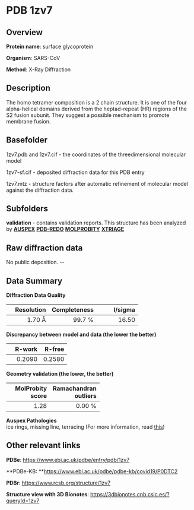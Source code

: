 # PDB 1zv7

## Overview

**Protein name**: surface glycoprotein

**Organism**: SARS-CoV

**Method**: X-Ray Diffraction

## Description

The homo tetramer composition is a 2 chain structure. It is one of the four alpha-helical domains derived from the heptad-repeat (HR) regions of the S2 fusion subunit. They suggest a possible mechanism to promote membrane fusion.

## Basefolder

1zv7.pdb and 1zv7.cif - the coordinates of the threedimensional molecular model

1zv7-sf.cif - deposited diffraction data for this PDB entry

1zv7.mtz - structure factors after automatic refinement of molecular model against the diffraction data.

## Subfolders





**validation** - contains validation reports. This structure has been analyzed by [**AUSPEX**](https://github.com/thorn-lab/coronavirus_structural_task_force/tree/master/pdb/surface_glycoprotein/SARS-CoV/1zv7/validation/auspex) [**PDB-REDO**](https://github.com/thorn-lab/coronavirus_structural_task_force/tree/master/pdb/surface_glycoprotein/SARS-CoV/1zv7/validation/pdb-redo) [**MOLPROBITY**](https://github.com/thorn-lab/coronavirus_structural_task_force/tree/master/pdb/surface_glycoprotein/SARS-CoV/1zv7/validation/molprobity) [**XTRIAGE**](https://github.com/thorn-lab/coronavirus_structural_task_force/blob/master/pdb/surface_glycoprotein/SARS-CoV/1zv7/validation/Xtriage_output.log)  



## Raw diffraction data

No public deposition. --<br> 

## Data Summary
**Diffraction Data Quality**

|   | Resolution | Completeness| I/sigma |
|---|-------------:|----------------:|--------------:|
|   |1.70 Å|99.7  %|<img width=50/>16.50|

**Discrepancy between model and data (the lower the better)**

|   | **R-work**| **R-free**   
|---|-------------:|----------------:|           
||  0.2090|  0.2580|

**Geometry validation (the lower, the better)**

|   |**MolProbity<br>score**| **Ramachandran<br>outliers** 
|---|-------------:|----------------:|
||  1.28|  0.00 %|

**Auspex Pathologies**<br> ice rings, missing line, terracing (For more information, read [this](https://github.com/thorn-lab/coronavirus_structural_task_force/blob/master/pdb/surface_glycoprotein/SARS-CoV/1zv7/validation/auspex/1zv7_auspex_comments.txt))

 



## Other relevant links 
**PDBe**:  https://www.ebi.ac.uk/pdbe/entry/pdb/1zv7

**PDBe-KB: **https://www.ebi.ac.uk/pdbe/pdbe-kb/covid19/P0DTC2 
 
**PDBr**: https://www.rcsb.org/structure/1zv7 

**Structure view with 3D Bionotes**: https://3dbionotes.cnb.csic.es/?queryId=1zv7

